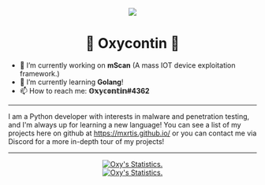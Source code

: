 <p align=center>
  <img src="https://avatars3.githubusercontent.com/u/66761259"/>
</p>
<h1 align=center>💊 Oxycontin 💊</h1>

- 🔭 I’m currently working on **mScan** (A mass IOT device exploitation framework.)
- 🌱 I’m currently learning **Golang**!
- 📫 How to reach me: **𝕆𝕩𝕪𝕔𝕠𝕟𝕥𝕚𝕟#4362**

<hr>

I am a Python developer with interests in malware and penetration testing, and I'm always up for learning a new language! You can see a list of my projects here on github at https://mxrtis.github.io/ or you can contact me via Discord for a more in-depth tour of my projects!

<hr>
<p align=center>
  <a href="https://github.com/Mxrtis">
    <img align="center" src="https://github-readme-stats.vercel.app/api?username=Mxrtis&show_icons=true&include_all_commits=true&show_icons=true&title_color=fff&icon_color=79ff97&text_color=9f9f9f&bg_color=151515" alt="Oxy's Statistics." />
    <br>
    <img align="center" src="https://github-readme-stats.vercel.app/api/top-langs/?username=Mxrtis&show_icons=true&show_icons=true&title_color=fff&icon_color=79ff97&text_color=9f9f9f&bg_color=151515" alt="Oxy's Statistics." />
  </a>
</p>
